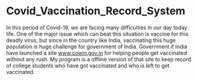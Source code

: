 # Covid_Vaccination_Record_System
In this period of Covid-19, we are facing many difficulties in our day today life. One of the major issue which can beat this situation is vaccine for this deadly virus, but since in the country like India, vaccinating this huge population is huge challenge for government of India. Government if India have launched a site www.cowin.gov.in for helping people get vaccinated without any rush. My program is a offline version of that site to keep record of college students who have got vaccinated and who is left to get vaccinated.
